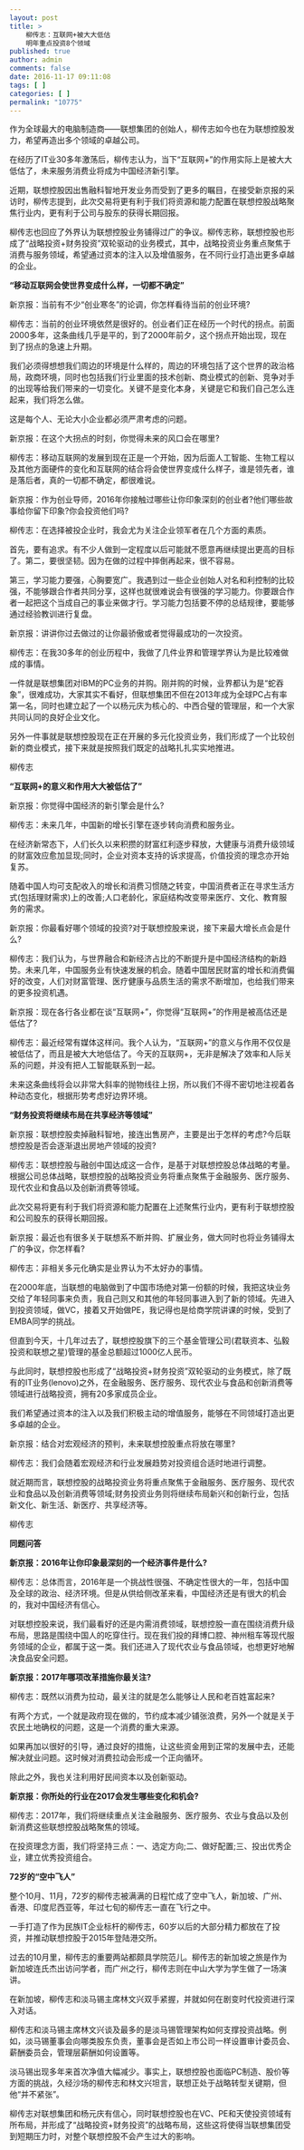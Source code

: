 ```yaml
---
layout: post
title: >
    柳传志：互联网+被大大低估
    明年重点投资8个领域
published: true
author: admin
comments: false
date: 2016-11-17 09:11:08
tags: [ ]
categories: [ ]
permalink: "10775"
---
```

作为全球最大的电脑制造商——联想集团的创始人，柳传志如今也在为联想控股发力，希望再造出多个领域的卓越公司。

在经历了IT业30多年激荡后，柳传志认为，当下“互联网+”的作用实际上是被大大低估了，未来服务消费业将成为中国经济新引擎。

近期，联想控股因出售融科智地开发业务而受到了更多的瞩目，在接受新京报的采访时，柳传志提到，此次交易将更有利于我们将资源和能力配置在联想控股战略聚焦行业内，更有利于公司与股东的获得长期回报。

柳传志也回应了外界认为联想控股业务铺得过广的争议。柳传志称，联想控股也形成了“战略投资+财务投资”双轮驱动的业务模式，其中，战略投资业务重点聚焦于消费与服务领域，希望通过资本的注入以及增值服务，在不同行业打造出更多卓越的企业。

**“移动互联网会使世界变成什么样，一切都不确定”**

新京报：当前有不少“创业寒冬”的论调，你怎样看待当前的创业环境?

柳传志：当前的创业环境依然是很好的。创业者们正在经历一个时代的拐点。前面2000多年，这条曲线几乎是平的，到了2000年前夕，这个拐点开始出现，现在到了拐点的急速上升期。

我们必须得想想我们周边的环境是什么样的，周边的环境包括了这个世界的政治格局，政商环境，同时也包括我们行业里面的技术创新、商业模式的创新、竞争对手的出现等给我们带来的一切变化。关键不是变化本身，关键是它和我们自己怎么连起来，我们将怎么做。

这是每个人、无论大小企业都必须严肃考虑的问题。

新京报：在这个大拐点的时刻，你觉得未来的风口会在哪里?

柳传志：移动互联网的发展到现在正是一个开始，因为后面人工智能、生物工程以及其他方面硬件的变化和互联网的结合将会使世界变成什么样子，谁是领先者，谁是落后者，真的一切都不确定，都很难说。

新京报：作为创业导师，2016年你接触过哪些让你印象深刻的创业者?他们哪些故事给你留下印象?你会投资他们吗?

柳传志：在选择被投企业时，我会尤为关注企业领军者在几个方面的素质。

首先，要有追求。有不少人做到一定程度以后可能就不愿意再继续提出更高的目标了。第二，要很坚韧。因为在做的过程中摔倒再起来，很不容易。

第三，学习能力要强，心胸要宽广。我遇到过一些企业创始人对名和利控制的比较强，不能够跟合作者共同分享，这样也就很难说会有很强的学习能力。你要跟合作者一起把这个当成自己的事业来做才行。学习能力包括要不停的总结规律，要能够通过经验教训进行复盘。

新京报：讲讲你过去做过的让你最骄傲或者觉得最成功的一次投资。

柳传志：在我30多年的创业历程中，我做了几件业界和管理学界认为是比较难做成的事情。

一件就是联想集团对IBM的PC业务的并购。刚并购的时候，业界都认为是“蛇吞象”，很难成功，大家其实不看好，但联想集团不但在2013年成为全球PC占有率第一名，同时也建立起了一个以杨元庆为核心的、中西合璧的管理层，和一个大家共同认同的良好企业文化。

另外一件事就是联想控股现在正在开展的多元化投资业务，我们形成了一个比较创新的商业模式，接下来就是按照我们既定的战略扎扎实实地推进。



柳传志

**“互联网+的意义和作用大大被低估了”**

新京报：你觉得中国经济的新引擎会是什么?

柳传志：未来几年，中国新的增长引擎在逐步转向消费和服务业。

在经济新常态下，人们长久以来积攒的财富红利逐步释放，大健康与消费升级领域的财富效应愈加显现;同时，企业对资本支持的诉求提高，价值投资的理念亦开始复苏。

随着中国人均可支配收入的增长和消费习惯随之转变，中国消费者正在寻求生活方式(包括理财需求)上的改善;人口老龄化，家庭结构改变带来医疗、文化、教育服务的需求。

新京报：你最看好哪个领域的投资?对于联想控股来说，接下来最大增长点会是什么?

柳传志：我们认为，与世界融合和新经济占比的不断提升是中国经济结构的新趋势。未来几年，中国服务业有快速发展的机会。随着中国居民财富的增长和消费偏好的改变，人们对财富管理、医疗健康与品质生活的需求不断增加，也给我们带来的更多投资机遇。

新京报：现在各行各业都在谈“互联网+”，你觉得“互联网+”的作用是被高估还是低估了?

柳传志：最近经常有媒体这样问。我个人认为，“互联网+”的意义与作用不仅仅是被低估了，而且是被大大地低估了。今天的互联网+，无非是解决了效率和人际关系的问题，并没有把人工智能联系到一起。

未来这条曲线将会以非常大斜率的抛物线往上拐，所以我们不得不密切地注视着各种动态变化，根据形势考虑好边界环境。

**“财务投资将继续布局在共享经济等领域”**

新京报：联想控股卖掉融科智地，接连出售房产，主要是出于怎样的考虑?今后联想控股是否会逐渐退出房地产领域的投资?

柳传志：联想控股与融创中国达成这一合作，是基于对联想控股总体战略的考量。根据公司总体战略，联想控股的战略投资业务将重点聚焦于金融服务、医疗服务、现代农业和食品以及创新消费等领域。

此次交易将更有利于我们将资源和能力配置在上述聚焦行业内，更有利于联想控股和公司股东的获得长期回报。

新京报：最近也有很多关于联想系不断并购、扩展业务，做大同时也将业务铺得太广的争议，你怎样看?

柳传志：非相关多元化确实是业界认为不太好办的事情。

在2000年底，当联想的电脑做到了中国市场绝对第一份额的时候，我把这块业务交给了年轻同事来负责，我自己则又和其他的年轻同事进入到了新的领域。先进入到投资领域，做VC，接着又开始做PE，我记得也是给商学院讲课的时候，受到了EMBA同学的挑战。

但直到今天，十几年过去了，联想控股旗下的三个基金管理公司(君联资本、弘毅投资和联想之星)管理的基金总额超过1000亿人民币。

与此同时，联想控股也形成了“战略投资+财务投资”双轮驱动的业务模式，除了既有的IT业务(lenovo)之外，在金融服务、医疗服务、现代农业与食品和创新消费等领域进行战略投资，拥有20多家成员企业。

我们希望通过资本的注入以及我们积极主动的增值服务，能够在不同领域打造出更多卓越的企业。

新京报：结合对宏观经济的预判，未来联想控股重点将放在哪里?

柳传志：我们会随着宏观经济和行业发展趋势对投资组合适时地进行调整。

就近期而言，联想控股的战略投资业务将重点聚焦于金融服务、医疗服务、现代农业和食品以及创新消费等领域;财务投资业务则将继续布局新兴和创新行业，包括新文化、新生活、新医疗、共享经济等。



柳传志

**同题问答**

**新京报：2016年让你印象最深刻的一个经济事件是什么?**

柳传志：总体而言，2016年是一个挑战性很强、不确定性很大的一年，包括中国及全球的政治、经济环境。但是从供给侧改革来看，中国经济还是有很大的机会的，我对中国经济有信心。

对联想控股来说，我们最看好的还是内需消费领域，联想控股一直在围绕消费升级布局，思路是围绕中国人的吃穿住行。现在我们投的拜博口腔、神州租车等现代服务领域的企业，都属于这一类。我们还进入了现代农业与食品领域，也想更好地解决食品安全问题。

**新京报：2017年哪项改革措施你最关注?**

柳传志：既然以消费为拉动，最关注的就是怎么能够让人民和老百姓富起来?

有两个方式，一个就是政府现在做的，节约成本减少铺张浪费，另外一个就是关于农民土地确权的问题，这是一个消费的重大来源。

如果再加以很好的引导，通过良好的措施，让这些资金用到正常的发展中去，还能解决就业问题。这时候对消费拉动会形成一个正向循环。

除此之外，我也关注利用好民间资本以及创新驱动。

**新京报：你所处的行业在2017会发生哪些变化和机会?**

柳传志：2017年，我们将继续重点关注金融服务、医疗服务、农业与食品以及创新消费这些联想控股战略聚焦的领域。

在投资理念方面，我们将坚持三点：一、选定方向;二、做好配置;三、投出优秀企业，建立优秀投资组合。

**72岁的“空中飞人”**

整个10月、11月，72岁的柳传志被满满的日程忙成了空中飞人，新加坡、广州、香港、印度尼西亚等，年过七旬的柳传志一直在飞行之中。

一手打造了作为民族IT企业标杆的柳传志，60岁以后的大部分精力都放在了投资，并推动联想控股于2015年登陆港交所。

过去的10月里，柳传志的重要两站都颇具学院范儿。柳传志的新加坡之旅是作为新加坡连氏杰出访问学者，而广州之行，柳传志则在中山大学为学生做了一场演讲。

在新加坡，柳传志和淡马锡主席林文兴双手紧握，并就如何在剧变时代投资进行深入对话。

柳传志和淡马锡主席林文兴谈及最多的是淡马锡管理架构如何支撑投资战略。例如，淡马锡董事会向哪类股东负责，董事会是否如上市公司一样设置审计委员会、薪酬委员会，管理层薪酬如何设置等。

淡马锡出现多年来首次净值大幅减少。事实上，联想控股也面临PC制造、股价等方面的挑战，久经沙场的柳传志和林文兴坦言，联想正处于战略转型关键期，但他“并不紧张”。

柳传志对联想集团和杨元庆有信心，同时联想控股也在VC、PE和天使投资领域有所布局，并形成了“战略投资+财务投资”的战略布局，这些这将使得当联想集团受到短期压力时，对整个联想控股不会产生过大的影响。